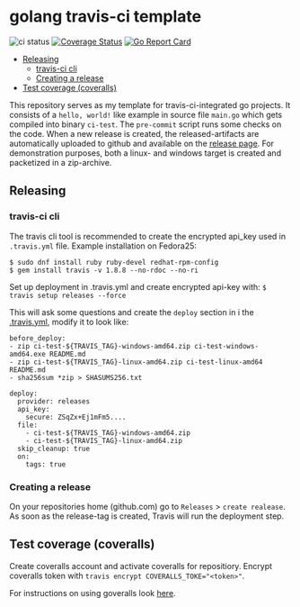 # golang travis-ci template

![ci status](https://travis-ci.org/jandelgado/golang-ci-template.svg?branch=master) [![Coverage Status](https://coveralls.io/repos/github/jandelgado/golang-ci-template/badge.svg?branch=master)](https://coveralls.io/github/jandelgado/golang-ci-template?branch=master) [![Go Report Card](https://goreportcard.com/badge/github.com/jandelgado/golang-ci-template)](https://goreportcard.com/report/github.com/jandelgado/golang-ci-template) 


<!-- vim-markdown-toc GFM -->

* [Releasing](#releasing)
    * [travis-ci cli](#travis-ci-cli)
    * [Creating a release](#creating-a-release)
* [Test coverage (coveralls)](#test-coverage-coveralls)

<!-- vim-markdown-toc -->
 
This repository serves as my template for travis-ci-integrated go projects.  It
consists of a `hello, world!` like example in source file `main.go` which gets
compiled into binary `ci-test`. The `pre-commit` script runs some checks on the
code. When a new release is created, the released-artifacts are automatically
uploaded to github and available on the [release
page](https://github.com/jandelgado/ci-test/releases/).  For demonstration
purposes, both a linux- and windows target is created and packetized in a
zip-archive.

## Releasing

### travis-ci cli

The travis cli tool is recommended to create the encrypted api_key used in
`.travis.yml` file. Example installation on Fedora25:

```
$ sudo dnf install ruby ruby-devel redhat-rpm-config
$ gem install travis -v 1.8.8 --no-rdoc --no-ri
```

Set up deployment in .travis.yml and create encrypted api-key with:
`$ travis setup releases --force`

This will ask some questions and create the `deploy` section in i
the [.travis.yml](.travis.yml), modify it to look like:

```
before_deploy:
- zip ci-test-${TRAVIS_TAG}-windows-amd64.zip ci-test-windows-amd64.exe README.md
- zip ci-test-${TRAVIS_TAG}-linux-amd64.zip ci-test-linux-amd64 README.md
- sha256sum *zip > SHASUMS256.txt

deploy:
  provider: releases
  api_key:
    secure: ZSqZx+Ej1mFm5....
  file: 
    - ci-test-${TRAVIS_TAG}-windows-amd64.zip
    - ci-test-${TRAVIS_TAG}-linux-amd64.zip
  skip_cleanup: true
  on:
    tags: true
```

### Creating a release

On your repositories home (github.com) go to `Releases` > `create realease`.
As soon as the release-tag is created, Travis will run the deployment step.


## Test coverage (coveralls)

Create coveralls account and activate coveralls for repositiory. Encrypt 
coveralls token with `travis encrypt COVERALLS_TOKE="<token>"`.

For instructions on using goveralls look [here](https://coveralls.zendesk.com/hc/en-us/articles/201342809-Go).

